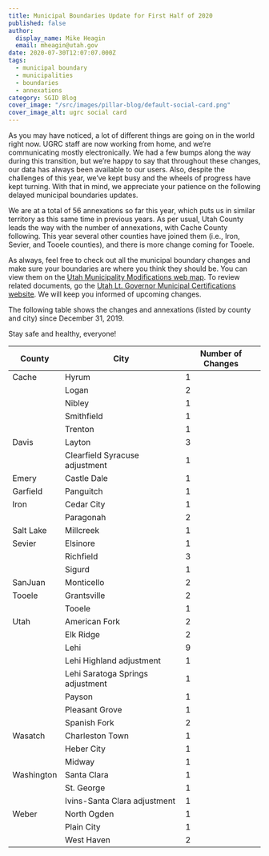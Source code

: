 ```yaml
---
title: Municipal Boundaries Update for First Half of 2020
published: false
author:
  display_name: Mike Heagin
  email: mheagin@utah.gov
date: 2020-07-30T12:07:07.000Z
tags:
  - municipal boundary
  - municipalities
  - boundaries
  - annexations
category: SGID Blog
cover_image: "/src/images/pillar-blog/default-social-card.png"
cover_image_alt: ugrc social card
---
```


As you may have noticed, a lot of different things are going on in the world right now. UGRC staff are now working from home, and we’re communicating mostly electronically. We had a few bumps along the way during this transition, but we’re happy to say that throughout these changes, our data has always been available to our users. Also, despite the challenges of this year, we’ve kept busy and the wheels of progress have kept turning. With that in mind, we appreciate your patience on the following delayed municipal boundaries updates.

We are at a total of 56 annexations so far this year, which puts us in similar territory as this same time in previous years. As per usual, Utah County leads the way with the number of annexations, with Cache County following. This year several other counties have joined them (i.e., Iron, Sevier, and Tooele counties), and there is more change coming for Tooele.

As always, feel free to check out all the municipal boundary changes and make sure your boundaries are where you think they should be. You can view them on the [Utah Municipality Modifications web map](https://www.arcgis.com/home/webmap/viewer.html?webmap=c5ab7e0fcd514f1a9db6b8dad55bba63).
To review related documents, go the [Utah Lt. Governor Municipal Certifications website](https://municert.utah.gov/). We will keep you informed of upcoming changes.

The following table shows the changes and annexations (listed by county and city) since December 31, 2019.

Stay safe and healthy, everyone!

| County     | City                             | Number of Changes |
|------------|----------------------------------|-------------------|
| Cache      | Hyrum                            | 1                 |
|            | Logan                            | 2                 |
|            | Nibley                           | 1                 |
|            | Smithfield                       | 1                 |
|            | Trenton                          | 1                 |
| Davis      | Layton                           | 3                 |
|            | Clearfield Syracuse adjustment   | 1                 |
| Emery      | Castle Dale                      | 1                 |
| Garfield   | Panguitch                        | 1                 |
| Iron       | Cedar City                       | 1                 |
|            | Paragonah                        | 2                 |
| Salt Lake  | Millcreek                        | 1                 |
| Sevier     | Elsinore                         | 1                 |
|            | Richfield                        | 3                 |
|            | Sigurd                           | 1                 |
| SanJuan    | Monticello                       | 2                 |
| Tooele     | Grantsville                      | 2                 |
|            | Tooele                           | 1                 |
| Utah       | American Fork                    | 2                 |
|            | Elk Ridge                        | 2                 |
|            | Lehi                             | 9                 |
|            | Lehi Highland adjustment         | 1                 |
|            | Lehi Saratoga Springs adjustment | 1                 |
|            | Payson                           | 1                 |
|            | Pleasant Grove                   | 1                 |
|            | Spanish Fork                     | 2                 |
| Wasatch    | Charleston Town                  | 1                 |
|            | Heber City                       | 1                 |
|            | Midway                           | 1                 |
| Washington | Santa Clara                      | 1                 |
|            | St. George                       | 1                 |
|            | Ivins-Santa Clara adjustment     | 1                 |
| Weber      | North Ogden                      | 1                 |
|            | Plain City                       | 1                 |
|            | West Haven                       | 2                 |
